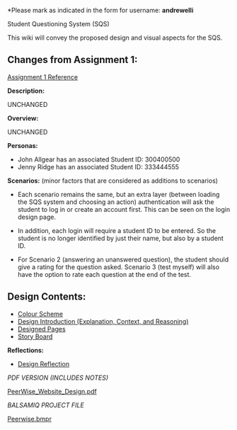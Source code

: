 *Please mark as indicated in the form for username: **andrewelli**

Student Questioning System (SQS)

This wiki will convey the proposed design and visual aspects for the SQS. 

## Changes from Assignment 1:

[Assignment 1 Reference](https://gitlab.ecs.vuw.ac.nz/andrewelli/swen-303/-/wikis/Assignment-1-Home)

**Description:**

UNCHANGED

**Overview:**

UNCHANGED

**Personas:**

*  John Allgear has an associated Student ID: 300400500
*  Jenny Ridge has an associated Student ID: 333444555

**Scenarios:** (minor factors that are considered as additions to scenarios)

*  Each scenario remains the same, but an extra layer (between loading the SQS system and choosing an action) authentication will ask the student to log in or create an account first. This can be seen on the login design page.

*  In addition, each login will require a student ID to be entered. So the student is no longer identified by just their name, but also by a student ID.

*  For Scenario 2 (answering an unanswered question), the student should give a rating for the question asked. Scenario 3 (test myself) will also have the option to rate each question at the end of the test.

## Design Contents:
*  [Colour Scheme](https://gitlab.ecs.vuw.ac.nz/andrewelli/swen-303/-/wikis/Design/Colour-Scheme)
*  [Design Introduction (Explanation, Context, and Reasoning)](https://gitlab.ecs.vuw.ac.nz/andrewelli/swen-303/-/wikis/Design/Design-Explanation)
*  [Designed Pages](https://gitlab.ecs.vuw.ac.nz/andrewelli/swen-303/-/wikis/Design/Designed-Pages)
*  [Story Board](https://gitlab.ecs.vuw.ac.nz/andrewelli/swen-303/-/wikis/Design/Story-Board)

**Reflections:**
*  [Design Reflection](https://gitlab.ecs.vuw.ac.nz/andrewelli/swen-303/-/wikis/Reflections/Design-Reflection)


*PDF VERSION (INCLUDES NOTES)*

[PeerWise_Website_Design.pdf](uploads/7e7c73ad4005084b9ed1a99614a0d546/PeerWise_Website_Design.pdf)

*BALSAMIQ PROJECT FILE*

[Peerwise.bmpr](uploads/895b101dc6f06bd3b3d35f9e4ca74fb3/Peerwise.bmpr)